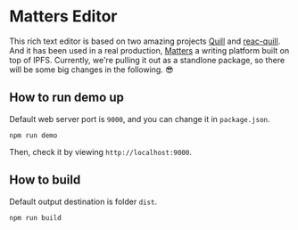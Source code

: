 # Matters Editor

This rich text editor is based on two amazing projects [Quill](https://quilljs.com/) and [reac-quill](https://github.com/zenoamaro/react-quill). And it has been used in a real production, [Matters](http://matters.news) a writing platform built on top of IPFS. Currently, we're pulling it out as a standlone package, so there will be some big changes in the following. 😎

## How to run demo up
Default web server port is `9000`, and you can change it in `package.json`.

```
npm run demo
```
Then, check it by viewing `http://localhost:9000`.

## How to build
Default output destination is folder `dist`.

```
npm run build
```

